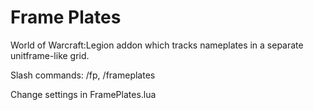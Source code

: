 # Frame Plates

World of Warcraft:Legion addon which tracks nameplates in a separate unitframe-like grid.

Slash commands: /fp, /frameplates

Change settings in FramePlates.lua